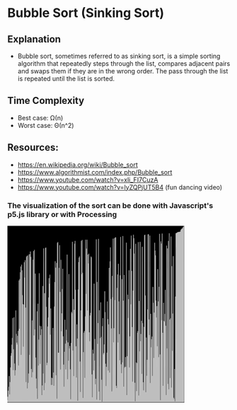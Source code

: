 # Bubble Sort (Sinking Sort)
## Explanation
* Bubble sort, sometimes referred to as sinking sort, is a simple sorting algorithm that repeatedly steps through the list, compares adjacent pairs and swaps them if they are in the wrong order. The pass through the list is repeated until the list is sorted. 

## Time Complexity
* Best case: Ω(n)
* Worst case: Θ(n^2)

## Resources:
* https://en.wikipedia.org/wiki/Bubble_sort
* https://www.algorithmist.com/index.php/Bubble_sort
* https://www.youtube.com/watch?v=xli_FI7CuzA
* https://www.youtube.com/watch?v=lyZQPjUT5B4 (fun dancing video)

### The visualization of the sort can be done with Javascript's p5.js library or with Processing

![bubble sort](bubblesort.gif)


